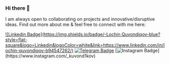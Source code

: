 ### Hi there 👋

I am always open to collaborating on projects and innovative/disruptive ideas. Find out more about me & feel free to connect with me here:

[![Linkedin Badge](https://img.shields.io/badge/-Lochin Quvondiqov-blue?style=flat-square&logo=Linkedin&logoColor=white&link=https://www.linkedin.com/in/lochin-quvondiqov-b94547262/)](https://www.linkedin.com/in/lochin-quvondiqov-b94547262/) 
[![Telegram Badge](https://img.shields.io/badge/@Lochinbek2212-2CA5E0?style=flat-square&logo=telegram&logoColor=white&link=https://t.me/Lochinbek2212)](https://t.me/Lochinbek2212) 
[![Instagram Badge](https://img.shields.io/badge/@_kuvond1kov-FF0004?style=flat-square&logo=youtube&logoColor=white&link=(https://www.instagram.com/_kuvond1kov/))](https://www.instagram.com/_kuvond1kov)
